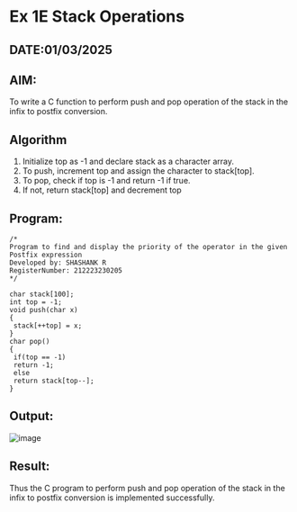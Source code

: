 # Ex 1E Stack Operations
## DATE:01/03/2025
## AIM:
To write a C function to perform push and pop operation of the stack in the infix to postfix conversion.

## Algorithm
1. Initialize top as -1 and declare stack as a character array.
2. To push, increment top and assign the character to stack[top].
3. To pop, check if top is -1 and return -1 if true.
4. If not, return stack[top] and decrement top
## Program:
```
/*
Program to find and display the priority of the operator in the given Postfix expression
Developed by: SHASHANK R
RegisterNumber: 212223230205
*/

char stack[100];
int top = -1;
void push(char x)
{
 stack[++top] = x;
}
char pop()
{
 if(top == -1)
 return -1;
 else
 return stack[top--];
}
```

## Output:

![image](https://github.com/user-attachments/assets/abff59db-fc19-4c53-95ec-211eb8490eb5)

## Result:
Thus the C program to perform push and pop operation of the stack in the infix to postfix conversion is implemented successfully.
